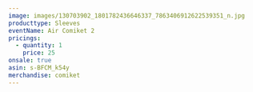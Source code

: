 ```yaml
---
image: images/130703902_1801782436646337_7863406912622539351_n.jpg
producttype: Sleeves
eventName: Air Comiket 2
pricings:
  - quantity: 1
    price: 25
onsale: true
asin: s-BFCM_k54y
merchandise: comiket
---
```

